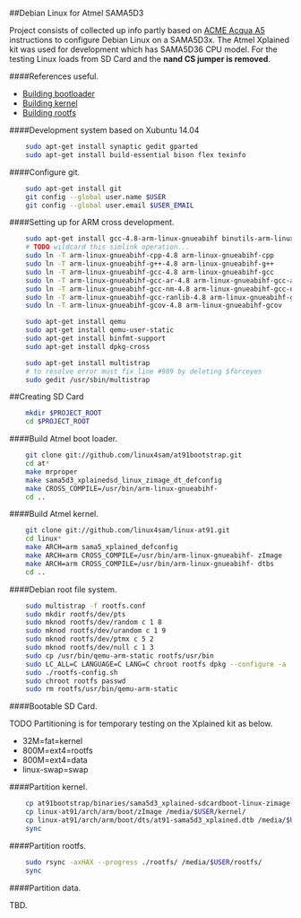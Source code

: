 ##Debian Linux for Atmel SAMA5D3

Project consists of collected up info partly based on [ACME Acqua A5](http://www.acmesystems.it/acqua) instructions to configure Debian Linux on a SAMA5D3x.  The Atmel Xplained kit was used for development which has SAMA5D36 CPU model.  For the testing Linux loads from SD Card and the **nand CS jumper is removed**.

####References useful.

- [Building bootloader](http://www.at91.com/linux4sam/bin/view/Linux4SAM/AT91Bootstrap)
- [Building kernel](http://www.at91.com/linux4sam/bin/view/Linux4SAM/LinuxKernel)
- [Building rootfs](http://www.acmesystems.it/emdebian_grip_armhf)

####Development system based on Xubuntu 14.04

```sh
    sudo apt-get install synaptic gedit gparted
    sudo apt-get install build-essential bison flex texinfo
```

####Configure git.

```sh
    sudo apt-get install git
    git config --global user.name $USER
    git config --global user.email $USER_EMAIL
```

####Setting up for ARM cross development.

```sh
    sudo apt-get install gcc-4.8-arm-linux-gnueabihf binutils-arm-linux-gnueabihf
    # TODO wildcard this simlink operation...
    sudo ln -T arm-linux-gnueabihf-cpp-4.8 arm-linux-gnueabihf-cpp
    sudo ln -T arm-linux-gnueabihf-g++-4.8 arm-linux-gnueabihf-g++
    sudo ln -T arm-linux-gnueabihf-gcc-4.8 arm-linux-gnueabihf-gcc
    sudo ln -T arm-linux-gnueabihf-gcc-ar-4.8 arm-linux-gnueabihf-gcc-ar
    sudo ln -T arm-linux-gnueabihf-gcc-nm-4.8 arm-linux-gnueabihf-gcc-nm
    sudo ln -T arm-linux-gnueabihf-gcc-ranlib-4.8 arm-linux-gnueabihf-gcc-ranlib
    sudo ln -T arm-linux-gnueabihf-gcov-4.8 arm-linux-gnueabihf-gcov
```

```sh
    sudo apt-get install qemu
    sudo apt-get install qemu-user-static
    sudo apt-get install binfmt-support
    sudo apt-get install dpkg-cross
```

```sh
    sudo apt-get install multistrap
    # to resolve error must fix line #989 by deleting $forceyes
    sudo gedit /usr/sbin/multistrap
```

##Creating SD Card

```sh
    mkdir $PROJECT_ROOT
    cd $PROJECT_ROOT
```

####Build Atmel boot loader.

```sh
    git clone git://github.com/linux4sam/at91bootstrap.git
    cd at*
    make mrproper
    make sama5d3_xplainedsd_linux_zimage_dt_defconfig
    make CROSS_COMPILE=/usr/bin/arm-linux-gnueabihf-
    cd ..
```

####Build Atmel kernel.

```sh
    git clone git://github.com/linux4sam/linux-at91.git
    cd linux*
    make ARCH=arm sama5_xplained_defconfig
    make ARCH=arm CROSS_COMPILE=/usr/bin/arm-linux-gnueabihf- zImage
    make ARCH=arm CROSS_COMPILE=/usr/bin/arm-linux-gnueabihf- dtbs
    cd ..
```

####Debian root file system.

```sh
    sudo multistrap -f rootfs.conf
    sudo mkdir rootfs/dev/pts
    sudo mknod rootfs/dev/random c 1 8
    sudo mknod rootfs/dev/urandom c 1 9
    sudo mknod rootfs/dev/ptmx c 5 2
    sudo mknod rootfs/dev/null c 1 3
    sudo cp /usr/bin/qemu-arm-static rootfs/usr/bin
    sudo LC_ALL=C LANGUAGE=C LANG=C chroot rootfs dpkg --configure -a
    sudo ./rootfs-config.sh
    sudo chroot rootfs passwd
    sudo rm rootfs/usr/bin/qemu-arm-static
```

####Bootable SD Card.

TODO Partitioning is for temporary testing on the Xplained kit as below.

- 32M=fat=kernel
- 800M=ext4=rootfs
- 800M=ext4=data
- linux-swap=swap

####Partition kernel.

```sh
    cp at91bootstrap/binaries/sama5d3_xplained-sdcardboot-linux-zimage-dt-3.6.2.bin /media/$USER/kernel/boot.bin
    cp linux-at91/arch/arm/boot/zImage /media/$USER/kernel/
    cp linux-at91/arch/arm/boot/dts/at91-sama5d3_xplained.dtb /media/$USER/kernel/
    sync
```

####Partition rootfs.

```sh
    sudo rsync -axHAX --progress ./rootfs/ /media/$USER/rootfs/
    sync
```

####Partition data.

TBD.

